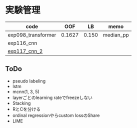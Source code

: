 # 実験管理

|code|OOF|LB|memo|
|--|--|--|--|
|exp098_transformer|0.1627|0.150|median_pp|
|exp116_cnn||||
|[exp117_cnn_2]||||

## ToDo
- pseudo labeling
- lstm
- mcnn(1, 3, 5)
- layerごとのlearning rateでfreezeしない
- Stacking
- RとCを分ける
- ordinal regressionやらcustom lossのShare
- LIME

[exp117_cnn_2]:https://github.com/trtd56/VentilatorPressurePrediction/blob/a3453b6ab14528efa19cf7e7e77558348333a384/src/ventilatorlstm_2nd.py

